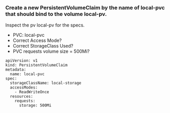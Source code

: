 ### Create a new PersistentVolumeClaim by the name of local-pvc that should bind to the volume local-pv.
Inspect the pv local-pv for the specs.

* PVC: local-pvc
* Correct Access Mode?
* Correct StorageClass Used?
* PVC requests volume size = 500Mi?

```
apiVersion: v1
kind: PersistentVolumeClaim
metadata:
  name: local-pvc
spec:
  storageClassName: local-storage
  accessModes:
    - ReadWriteOnce
  resources:
    requests:
      storage: 500Mi
```
